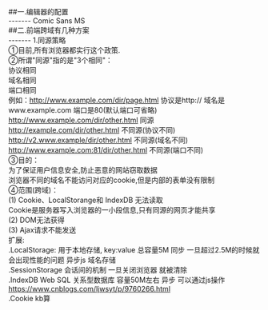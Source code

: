 ##一.编辑器的配置  
    -------
    Comic Sans MS  
##二.前端跨域有几种方案  
    -------
    1.同源策略  
      ①目前,所有浏览器都实行这个政策.   
      ②所谓"同源"指的是"3个相同"：  
            协议相同  
            域名相同  
            端口相同  
            例如：http://www.example.com/dir/page.html   协议是http://   域名是www.example.com  端口是80(默认端口可省略)  
                      http://www.example.com/dir/other.html 同源  
                      http://example.com/dir/other.html 不同源(协议不同)  
                      http://v2.www.example/dir/other.html 不同源(域名不同)  
                      http://www.example.com:81/dir/other.html 不同源(端口不同)  
      ③目的：  
            为了保证用户信息安全,防止恶意的网站窃取数据  
            浏览器不同的域名不能访问对应的cookie,但是内部的表单没有限制  
      ④范围(跨域)：  
            (1) Cookie、LocalStorange和 IndexDB 无法读取  
              Cookie是服务器写入浏览器的一小段信息,只有同源的网页才能共享  
            (2) DOM无法获得  
            (3) Ajax请求不能发送  
            扩展:  
              .LocalStorage: 用于本地存储, key:value   总容量5M 同步 一旦超过2.5M的时候就会出现性能的问题  异步js  域名存储  
              .SessionStorage 会话间的机制 一旦关闭浏览器 就被清除  
              .IndexDB Web SQL 关系型数据库 容量50M左右 异步 可以通过js操作  
                https://www.cnblogs.com/ljwsyt/p/9760266.html  
              .Cookie  kb算  